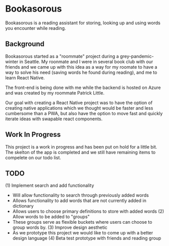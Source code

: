# Bookasorous 
Bookasorous is a reading assistant for storing, looking up and using words you encounter while reading.

## Background

Bookasorous started as a "roommate" project during a grey-pandemic-winter in Seattle. My roonmate and I were in several book club with our friends and we came up with this idea as a way for my roomate to have a way to solve his need (saving words he found during reading), and me to learn React Native.

The front-end is being done with me while the backend is hosted on Azure and was created by my roommate Patrick Little.

Our goal with creating a React Native project was to have the option of creating native applications which we thought would be faster and less cumbersome than a PWA, but also have the option to move fast and quickly iterate ideas with swapable react components. 

## Work In Progress
This project is a work in progress and has been put on hold for a little bit. The skelton of the app is completed and we still have remaining items to compelete on our todo list.

## TODO
(1) Implement search and add functionality 
  - Will allow functionality to search through previously added words
  - Allows functionality to add words that are not currently added in dictionary
  - Allows users to choose primary definitions to store with added words
(2) Allow words to be added to "groups"
  - These groups serve as flexible buckets where users can choose to group words by.
(3) Improve design aesthetic
  - As we prototype this project we would like to come up with a better design language
(4) Beta test prototype with friends and reading group 